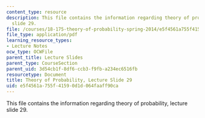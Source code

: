 ```yaml
---
content_type: resource
description: This file contains the information regarding theory of probability, lecture
  slide 29.
file: /courses/18-175-theory-of-probability-spring-2014/e5f4561a755f41590d1d064faaff90ca_MIT18_175S14_Lecture29.pdf
file_type: application/pdf
learning_resource_types:
- Lecture Notes
ocw_type: OCWFile
parent_title: Lecture Slides
parent_type: CourseSection
parent_uid: 3d54cb1f-8df6-ccb3-f9fb-a234ec6516fb
resourcetype: Document
title: Theory of Probability, Lecture Slide 29
uid: e5f4561a-755f-4159-0d1d-064faaff90ca
---
```

This file contains the information regarding theory of probability, lecture slide 29.

